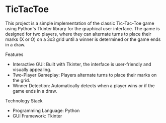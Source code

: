 # TicTacToe

This project is a simple implementation of the classic Tic-Tac-Toe game using Python's Tkinter library for the graphical user interface. The game is designed for two players, where they can alternate turns to place their marks (X or O) on a 3x3 grid until a winner is determined or the game ends in a draw.

Features
* Interactive GUI: Built with Tkinter, the interface is user-friendly and visually appealing.
* Two-Player Gameplay: Players alternate turns to place their marks on the grid.
* Winner Detection: Automatically detects when a player wins or if the game ends in a draw.

Technology Stack
* Programming Language: Python
* GUI Framework: Tkinter
